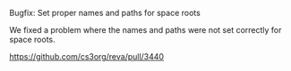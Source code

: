 Bugfix: Set proper names and paths for space roots

We fixed a problem where the names and paths were not set correctly for space roots.

https://github.com/cs3org/reva/pull/3440
